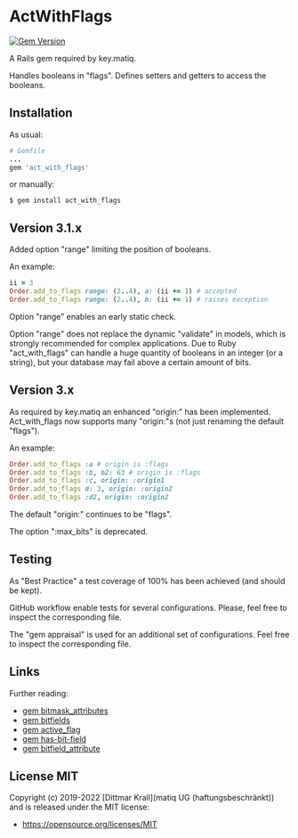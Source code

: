 # ActWithFlags

[![Gem Version](https://badge.fury.io/rb/act_with_flags.png)](http://badge.fury.io/rb/act_with_flags)

A Rails gem required by key.matiq.

Handles booleans in "flags".
Defines setters and getters to access the booleans.


## Installation

As usual:
```ruby
# Gemfile
...
gem 'act_with_flags'
```

or manually:
```shell
$ gem install act_with_flags
```


## Version 3.1.x

Added option "range" limiting the position of booleans.

An example:
```ruby
ii = 3
Order.add_to_flags range: (2..4), a: (ii += 1) # accepted
Order.add_to_flags range: (2..4), b: (ii += 1) # raises exception
```

Option "range" enables an early static check.

Option "range" does not replace the dynamic "validate" in models,
which is strongly recommended for complex applications.
Due to Ruby "act_with_flags" can handle a huge quantity
of booleans in an integer (or a string),
but your database may fail above a certain amount of bits.


## Version 3.x

As required by key.matiq an enhanced "origin:" has been implemented.
Act_with_flags now supports many "origin:"s
(not just renaming the default "flags").

An example:
```ruby
Order.add_to_flags :a # origin is :flags
Order.add_to_flags :b, b2: 63 # origin is :flags
Order.add_to_flags :c, origin: :origin1
Order.add_to_flags d: 3, origin: :origin2
Order.add_to_flags :d2, origin: :origin2
```

The default "origin:" continues to be "flags".

The option ":max_bits" is deprecated.


## Testing

As "Best Practice" a test coverage of 100% has been achieved
(and should be kept).

GitHub workflow enable tests for several configurations.
Please, feel free to inspect the corresponding file.

The "gem appraisal" is used for an additional set of configurations.
Feel free to inspect the corresponding file.


## Links

Further reading:

- [gem bitmask_attributes](https://github.com/joelmoss/bitmask_attributes)
- [gem bitfields](https://github.com/grosser/bitfields)
- [gem active_flag](https://github.com/kenn/active_flag)
- [gem has-bit-field](https://github.com/pjb3/has-bit-field)
- [gem bitfield_attribute](https://github.com/gzigzigzeo/bitfield_attribute)


## License MIT

Copyright (c) 2019-2022 [Dittmar Krall](matiq UG (haftungsbeschränkt))
and is released under the MIT license:

* https://opensource.org/licenses/MIT

